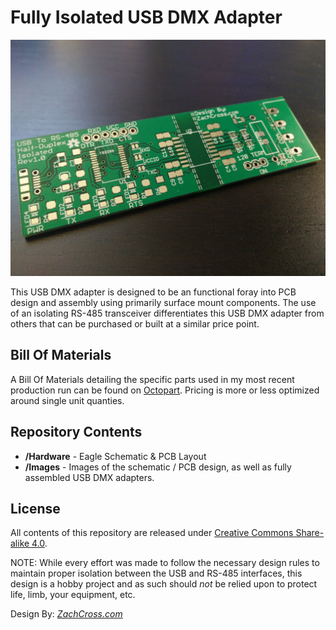 Fully Isolated USB DMX Adapter
==================


![USB DMX Isolated - Bare PCB](/Images/USB-DMX-ISOLATED_BarePCB.jpg)  

This USB DMX adapter is designed to be an functional foray into PCB design and assembly using primarily surface mount components.  The use of an isolating RS-485 transceiver differentiates this USB DMX adapter from others that can be purchased or built at a similar price point.

Bill Of Materials
-------------------

A Bill Of Materials detailing the specific parts used in my most recent production run can be found on [Octopart](https://octopart.com/bom-tool/TxEq1b9y).  Pricing is more or less optimized around single unit quanties.


Repository Contents
-------------------

* **/Hardware** - Eagle Schematic & PCB Layout
* **/Images** - Images of the schematic / PCB design, as well as fully assembled USB DMX adapters.

License
-------------------

All contents of this repository are released under [Creative Commons Share-alike 4.0](http://creativecommons.org/licenses/by-sa/4.0/).

NOTE:  While every effort was made to follow the necessary design rules to maintain proper isolation between the USB and RS-485 interfaces, this design is a hobby project and as such should *not* be relied upon to protect life, limb, your equipment, etc.

Design By: [*ZachCross.com*](https://ZachCross.com)
